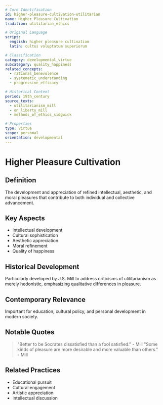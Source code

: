 ```yaml
---
# Core Identification
id: higher-pleasure-cultivation-utilitarian
name: Higher Pleasure Cultivation
tradition: utilitarian_ethics

# Original Language
script:
  english: higher pleasure cultivation
  latin: cultus voluptatum superiorum

# Classification
category: developmental_virtue
subcategory: quality_happiness
related_concepts:
  - rational_benevolence
  - systematic_understanding
  - progressive_efficacy

# Historical Context
period: 19th_century
source_texts:
  - utilitarianism_mill
  - on_liberty_mill
  - methods_of_ethics_sidgwick

# Properties
type: virtue
scope: personal
orientation: developmental
---
```


# Higher Pleasure Cultivation

## Definition
The development and appreciation of refined intellectual, aesthetic, and moral pleasures that contribute to both individual and collective advancement.

## Key Aspects
- Intellectual development
- Cultural sophistication
- Aesthetic appreciation
- Moral refinement
- Quality of happiness

## Historical Development
Particularly developed by J.S. Mill to address criticisms of utilitarianism as merely hedonistic, emphasizing qualitative differences in pleasure.

## Contemporary Relevance
Important for education, cultural policy, and personal development in modern society.

## Notable Quotes
> "Better to be Socrates dissatisfied than a fool satisfied." - Mill
> "Some kinds of pleasure are more desirable and more valuable than others." - Mill

## Related Practices
- Educational pursuit
- Cultural engagement
- Artistic appreciation
- Intellectual discussion